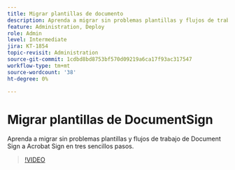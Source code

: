 ```yaml
---
title: Migrar plantillas de documento
description: Aprenda a migrar sin problemas plantillas y flujos de trabajo de Document Sign a Acrobat Sign en tres sencillos pasos
feature: Administration, Deploy
role: Admin
level: Intermediate
jira: KT-1854
topic-revisit: Administration
source-git-commit: 1cdbd8bd8753bf570d09219a6ca17f93ac317547
workflow-type: tm+mt
source-wordcount: '38'
ht-degree: 0%

---
```


# Migrar plantillas de DocumentSign

Aprenda a migrar sin problemas plantillas y flujos de trabajo de Document Sign a Acrobat Sign en tres sencillos pasos.

>[!VIDEO](https://video.tv.adobe.com/v/3465274?quality=12&learn=on&hidetitle=true)

